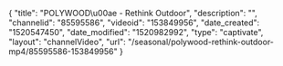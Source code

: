 {
    "title": "POLYWOOD\u00ae - Rethink Outdoor",
    "description": "",
    "channelid": "85595586",
    "videoid": "153849956",
    "date_created": "1520547450",
    "date_modified": "1520982992",
    "type": "captivate",
    "layout": "channelVideo",
    "url": "\/seasonal\/polywood-rethink-outdoor-mp4\/85595586-153849956"
}